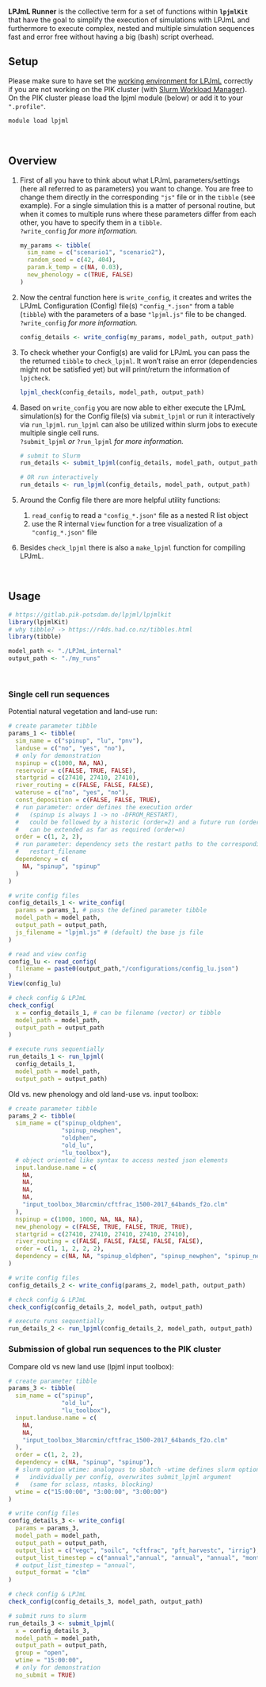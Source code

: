 **LPJmL Runner** is the collective term for a set of functions within
**`lpjmlKit`** that have the goal to simplify the execution of
simulations with LPJmL and furthermore to execute complex, nested and
multiple simulation sequences fast and error free without having a big
(bash) script overhead.

## Setup

Please make sure to have set the [working environment for
LPJmL](https://gitlab.pik-potsdam.de/lpjml/LPJmL_internal/-/blob/master/INSTALL)
correctly if you are not working on the PIK cluster (with [Slurm
Workload
Manager](https://www.pik-potsdam.de/en/institute/about/it-services/hpc/user-guides/slurm)).
On the PIK cluster please load the lpjml module (below) or add it to
your `".profile"`.

``` bash
module load lpjml
```

   

## Overview

1.  First of all you have to think about what LPJmL parameters/settings
    (here all referred to as parameters) you want to change. You are
    free to change them directly in the corresponding `"js"` file or in
    the `tibble` (see example). For a single simulation this is a matter
    of personal routine, but when it comes to multiple runs where these
    parameters differ from each other, you have to specify them in a
    `tibble`.  
    `?write_config` *for more information.*  

    ``` r
    my_params <- tibble(
      sim_name = c("scenario1", "scenario2"),
      random_seed = c(42, 404),
      param.k_temp = c(NA, 0.03),
      new_phenology = c(TRUE, FALSE)
    )
    ```

2.  Now the central function here is `write_config`, it creates and
    writes the LPJmL Configuration (Config) file(s) `"config_*.json"`
    from a table (`tibble`) with the parameters of a base `"lpjml.js"`
    file to be changed.  
    `?write_config` *for more information.*  

    ``` r
    config_details <- write_config(my_params, model_path, output_path)
    ```

3.  To check whether your Config(s) are valid for LPJmL you can pass the
    the returned `tibble` to `check_lpjml`. It won’t raise an error
    (dependencies might not be satisfied yet) but will print/return the
    information of `lpjcheck`.  

    ``` r
    lpjml_check(config_details, model_path, output_path)
    ```

4.  Based on `write_config` you are now able to either execute the LPJmL
    simulation(s) for the Config file(s) via `submit_lpjml` or run it
    interactively via `run_lpjml`. `run_lpjml` can also be utilized
    within slurm jobs to execute multiple single cell runs.  
    `?submit_lpjml` *or* `?run_lpjml` *for more information.*  

    ``` r
    # submit to Slurm
    run_details <- submit_lpjml(config_details, model_path, output_path)

    # OR run interactively
    run_details <- run_lpjml(config_details, model_path, output_path)
    ```

5.  Around the Config file there are more helpful utility functions:

    1.  `read_config` to read a `"config_*.json"` file as a nested R
        list object
    2.  use the R internal `View` function for a tree visualization of a
        `"config_*.json"` file

6.  Besides `check_lpjml` there is also a `make_lpjml` function for
    compiling LPJmL.

     

## Usage

``` r
# https://gitlab.pik-potsdam.de/lpjml/lpjmlkit
library(lpjmlKit)
# why tibble? -> https://r4ds.had.co.nz/tibbles.html
library(tibble)

model_path <- "./LPJmL_internal"
output_path <- "./my_runs"
```

     

### Single cell run sequences 

  
Potential natural vegetation and land-use run:

``` r
# create parameter tibble
params_1 <- tibble(
  sim_name = c("spinup", "lu", "pnv"),
  landuse = c("no", "yes", "no"),
  # only for demonstration
  nspinup = c(1000, NA, NA),
  reservoir = c(FALSE, TRUE, FALSE),
  startgrid = c(27410, 27410, 27410),
  river_routing = c(FALSE, FALSE, FALSE),
  wateruse = c("no", "yes", "no"),
  const_deposition = c(FALSE, FALSE, TRUE),
  # run parameter: order defines the execution order
  #   (spinup is always 1 -> no -DFROM_RESTART),
  #   could be followed by a historic (order=2) and a future run (order=3)
  #   can be extended as far as required (order=n)
  order = c(1, 2, 2),
  # run parameter: dependency sets the restart paths to the corresponding
  #   restart_filename
  dependency = c(
    NA, "spinup", "spinup"
  )
)

# write config files
config_details_1 <- write_config(
  params = params_1, # pass the defined parameter tibble
  model_path = model_path,
  output_path = output_path,
  js_filename = "lpjml.js" # (default) the base js file
)

# read and view config
config_lu <- read_config(
  filename = paste0(output_path,"/configurations/config_lu.json")
)
View(config_lu)

# check config & LPJmL
check_config(
  x = config_details_1, # can be filename (vector) or tibble
  model_path = model_path,
  output_path = output_path
)

# execute runs sequentially
run_details_1 <- run_lpjml(
  config_details_1,
  model_path = model_path,
  output_path = output_path)
```

Old vs. new phenology and old land-use vs. input toolbox:

``` r
# create parameter tibble
params_2 <- tibble(
  sim_name = c("spinup_oldphen",
               "spinup_newphen",
               "oldphen",
               "old_lu",
               "lu_toolbox"),
  # object oriented like syntax to access nested json elements
  input.landuse.name = c(
    NA,
    NA,
    NA,
    NA,
    "input_toolbox_30arcmin/cftfrac_1500-2017_64bands_f2o.clm"
  ),
  nspinup = c(1000, 1000, NA, NA, NA),
  new_phenology = c(FALSE, TRUE, FALSE, TRUE, TRUE),
  startgrid = c(27410, 27410, 27410, 27410, 27410),
  river_routing = c(FALSE, FALSE, FALSE, FALSE, FALSE),
  order = c(1, 1, 2, 2, 2),
  dependency = c(NA, NA, "spinup_oldphen", "spinup_newphen", "spinup_newphen")
)

# write config files
config_details_2 <- write_config(params_2, model_path, output_path)

# check config & LPJmL
check_config(config_details_2, model_path, output_path)

# execute runs sequentially
run_details_2 <- run_lpjml(config_details_2, model_path, output_path)
```

### Submission of global run sequences to the PIK cluster 

  
Compare old vs new land use (lpjml input toolbox):

``` r
# create parameter tibble
params_3 <- tibble(
  sim_name = c("spinup",
               "old_lu",
               "lu_toolbox"),
  input.landuse.name = c(
    NA,
    NA,
    "input_toolbox_30arcmin/cftfrac_1500-2017_64bands_f2o.clm"
  ),
  order = c(1, 2, 2),
  dependency = c(NA, "spinup", "spinup"),
  # slurm option wtime: analogous to sbatch -wtime defines slurm option
  #   individually per config, overwrites submit_lpjml argument
  #   (same for sclass, ntasks, blocking)
  wtime = c("15:00:00", "3:00:00", "3:00:00")
)

# write config files
config_details_3 <- write_config(
  params = params_3,
  model_path = model_path,
  output_path = output_path,
  output_list = c("vegc", "soilc", "cftfrac", "pft_harvestc", "irrig"),
  output_list_timestep = c("annual","annual", "annual", "annual", "monthly"),
  # output_list_timestep = "annual",
  output_format = "clm"
)

# check config & LPJmL
check_config(config_details_3, model_path, output_path)

# submit runs to slurm
run_details_3 <- submit_lpjml(
  x = config_details_3,
  model_path = model_path,
  output_path = output_path,
  group = "open",
  wtime = "15:00:00",
  # only for demonstration
  no_submit = TRUE)
```
